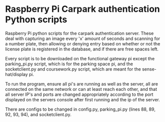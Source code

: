 # Raspberry Pi Carpark authentication Python scripts
Raspberry Pi python scripts for the carpark authentication server. These deal with capturing an image every 'x' amount of seconds and scanning for a number plate, then allowing or denying entry based on whether or not the license plate is registered in the database, and if there are free spaces left.

Every script is to be downloaded on the functional gateway pi except the parking_pi.py script, which is for the parking space pi, and the socketclient.py and coursework.py script, which are meant for the sense-hat/display pi.

To run the program, ensure all pi's are running as well as the server, all are connected on the same network or can at least reach each other, and that all server IP's and ports are changed appropriately according to the port displayed on the servers console after first running and the ip of the server.

There are configs to be changed in config.py, parking_pi.py (lines 88, 89, 92, 93, 94), and socketclient.py.
